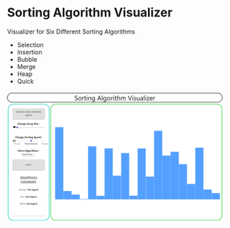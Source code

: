 # Sorting Algorithm Visualizer

Visualizer for Six Different Sorting Algorithms 
- Selection
- Insertion
- Bubble
- Merge
- Heap
- Quick

![Project image](src/assets/readmeimg.png)
